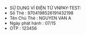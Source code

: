 - SỬ DỤNG VÍ ĐIỆN TỬ VNPAY-TEST:
- Số Thẻ : 9704198526191432198
- Tên Chủ Thẻ : NGUYEN VAN A
- Ngày phát hành : 07/15
- OTP : 123456
